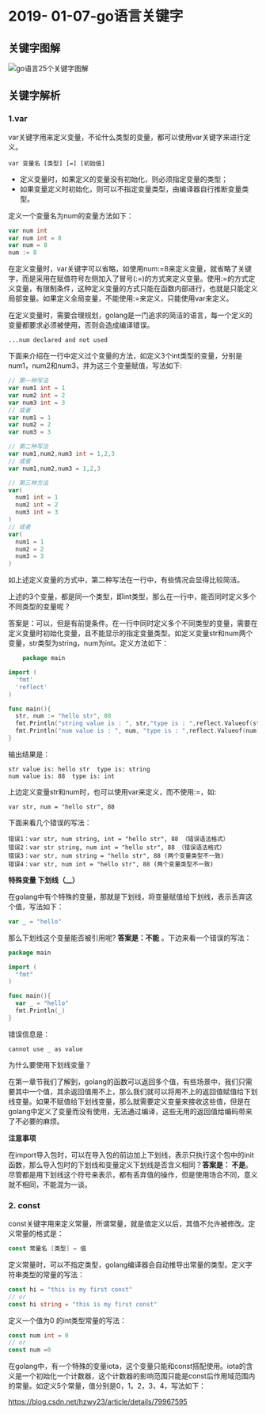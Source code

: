 # 2019- 01-07-go语言关键字

## 关键字图解

![go语言25个关键字图解](/Users/huangchengfang/Desktop/go语言25个关键字图解.jpg)

## 关键字解析

### 1.var

var关键字用来定义变量，不论什么类型的变量，都可以使用var关键字来进行定义。

```
var 变量名 [类型] [=] [初始值]
```

- 定义变量时，如果定义的变量没有初始化，则必须指定变量的类型；
- 如果变量定义时初始化，则可以不指定变量类型，由编译器自行推断变量类型。

定义一个变量名为num的变量方法如下：

```go
var num int
var num int = 8
var num = 8
num := 8
```

在定义变量时，var关键字可以省略，如使用num:=8来定义变量，就省略了关键字，而是采用在赋值符号左侧加入了冒号(:=)的方式来定义变量。使用:=的方式定义变量，有限制条件，这种定义变量的方式只能在函数内部进行，也就是只能定义局部变量。如果定义全局变量，不能使用:=来定义，只能使用var来定义。

在定义变量时，需要合理规划，golang是一门追求的简洁的语言，每一个定义的变量都要求必须被使用，否则会造成编译错误。

```
...num declared and not used
```

下面来介绍在一行中定义过个变量的方法，如定义3个int类型的变量，分别是num1，num2和num3，并为这三个变量赋值，写法如下:

```go
// 第一种写法
var num1 int = 1
var num2 int = 2
var num3 int = 3
// 或者
var num1 = 1
var num2 = 2
var num3 = 3

// 第二种写法
var num1,num2,num3 int = 1,2,3
// 或者
var num1,num2,num3 = 1,2,3

// 第三种方法
var(
  num1 int = 1
  num2 int = 2
  num3 int = 3
)
// 或者
var(
  num1 = 1
  num2 = 2
  num3 = 3
)
```

如上述定义变量的方式中，第二种写法在一行中，有些情况会显得比较简洁。

上述的3个变量，都是同一个类型，即int类型，那么在一行中，能否同时定义多个不同类型的变量呢？

答案是：可以，但是有前提条件。在一行中同时定义多个不同类型的变量，需要在定义变量时初始化变量，且不能显示的指定变量类型。如定义变量str和num两个变量，str类型为string，num为int。定义方法如下：

```go
	package main

import (
  'fmt'
  'reflect'
)

func main(){
  str, num := "hello str", 88
  fmt.Println("string value is : ", str,"type is : ",reflect.Valueof(str).kind())
  fmt.Println("num value is : ", num, "type is : ",reflect.Valueof(num).kind())
}
```

输出结果是：

```
str value is: hello str  type is: string
num value is: 88  type is: int
```

上边定义变量str和num时，也可以使用var来定义，而不使用:=，如:

```
var str, num = "hello str", 88
```

下面来看几个错误的写法：

```
错误1：var str, num string, int = "hello str", 88 （错误语法格式）
错误2：var str string, num int = "hello str", 88 （错误语法格式）
错误3：var str, num string = "hello str", 88 (两个变量类型不一致)
错误4：var str, num int = "hello str", 88 (两个变量类型不一致)
```

**特殊变量 下划线（__）**

在golang中有个特殊的变量，那就是下划线，将变量赋值给下划线，表示丢弃这个值，写法如下：

```go
var _ = "hello"
```

那么下划线这个变量能否被引用呢? **答案是：不能** 。下边来看一个错误的写法：

```go
package main 

import (
  "fmt"
)

func main(){
  var _ = "hello"
  fmt.Println(_)
}
```

错误信息是：

```
cannot use _ as value
```

为什么要使用下划线变量？

在第一章节我们了解到，golang的函数可以返回多个值，有些场景中，我们只需要其中一个值，其余返回值用不上，那么我们就可以将用不上的返回值赋值给下划线变量。如果不赋值给下划线变量，那么就需要定义变量来接收这些值，但是在golang中定义了变量而没有使用，无法通过编译，这些无用的返回值给编码带来了不必要的麻烦。

**注意事项**

在import导入包时，可以在导入包的前边加上下划线，表示只执行这个包中的init函数，那么导入包时的下划线和变量定义下划线是否含义相同？**答案是： 不是**。 尽管都是用下划线这个符号来表示，都有丢弃值的操作，但是使用场合不同，意义就不相同，不能混为一谈。

### 2. const

const关键字用来定义常量，所谓常量，就是值定义以后，其值不允许被修改。定义常量的格式是：

```go
const 常量名 [类型] = 值
```

定义常量时，可以不指定类型，golang编译器会自动推导出常量的类型。定义字符串类型的常量的写法：

```go
const hi = "this is my first const"
// or
const hi string = "this is my first const"
```

定义一个值为0 的int类型常量的写法：

```go
const num int = 0
// or
const num =0
```

在golang中，有一个特殊的变量iota，这个变量只能和const搭配使用。iota的含义是一个初始化一个计数器，这个计数器的影响范围只能是const后作用域范围内的常量。如定义5个常量，值分别是0，1，2，3，4，写法如下：





https://blog.csdn.net/hzwy23/article/details/79967595